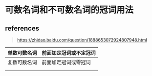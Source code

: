 # 可数名词和不可数名词的冠词用法

## references

> https://zhidao.baidu.com/question/1888653072924807948.html

| 单数可数名词 | 前面加定冠词或不定冠词 |
| ------------ | ---------------------- |
| 复数可数名词 | 前面加定冠词或零冠词   |
|              |                        |
|              |                        |

